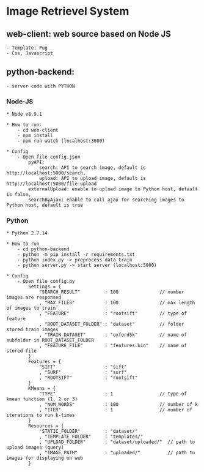 # Image Retrievel System

## web-client: web source based on Node JS
    - Template: Pug
    - Css, Javascript

## python-backend:
	- server code with PYTHON

### Node-JS

	* Node v8.9.1

	* How to run:
		- cd web-client
		- npm install
		- npm run watch (localhost:3000)

	* Config
		- Open file config.json
			pyAPI:
				search: API to search image, default is http://localhost:5000/search,
				upload: API to upload image, default is http://localhost:5000/file-upload
			externalUpload: enable to upload image to Python host, default is false,
			searchByAjax: enable to call ajax for searching images to Python host, default is true

### Python
	* Python 2.7.14
	
	* How to run
		- cd python-backend
		- python -m pip install -r requirements.txt
		- python index.py -> preprocess data train
		- python server.py -> start server (localhost:5000)

	* Config
		- Open file config.py
			Settings = {
				"SEARCH_RESULT" 		: 100				// number images are responsed
				, "MAX_FILES" 			: 100				// max length of images to train
				, "FEATURE" 			: "rootsift"		// type of feature
				, "ROOT_DATASET_FOLDER" : "dataset" 		// folder stored train images 
				, "TRAIN_DATASET"		: "oxford5k"		// name of subfolder in ROOT_DATASET_FOLDER
				, "FEATURE_FILE" 		: "features.bin"	// name of stored file
			}
			Features = {
				"SIFT"					: "sift"
				, "SURF"				: "surf"
				, "ROOTSIFT"			: "rootsift"
			}
			KMeans = {
				"TYPE"					: 1					// type of kmean function (1, 2 or 3)
				, "NUM_WORDS" 			: 100		     	// number of k
				, "ITER"				: 1					// number of iterations to run k-times
			}
			Resources = {
				"STATIC_FOLDER"			: "dataset/"
		        , "TEMPLATE_FOLDER"		: "templates/"
		        , "UPLOAD_FOLDER"		: "dataset/uploaded/"  // path to upload images (query)
		        , "IMAGE_PATH"			: "uploaded/"		   // path to images for displaying on web
			}

